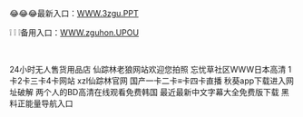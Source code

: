<p>
	😂😂😂最新入口：<a href="http://www.baidu.com/link?url=6MA2SWnO3Raqke39an_0PUxosM6ZrUGzi1BN9tNnlPW&wd">WWW.3zgu.PPT</a> 
	<p>
		❕
❕
❕备用入口：<a href="http://www.baidu.com/link?url=6MA2SWnO3Raqke39an_0PUxosM6ZrUGzi1BN9tNnlPW&wd">WWW.zguhon.UPOU</a> 
	</p>
	<p>
		<br />
	</p>
	<p>
		24小时无人售货用品店
仙踪林老狼网站欢迎您拍照
忘忧草社区WWW日本高清
1卡2卡三卡4卡网站
xzl仙踪林官网
国产一卡二卡≡卡四卡直播
秋葵app下载进入网址破解
两个人的BD高清在线观看免费韩国
最近最新中文字幕大全免费版下载
黑料正能量导航入口
	</p>
